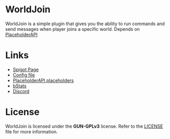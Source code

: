 # WorldJoin
WorldJoin is a simple plugin that gives you the ability to run commands and send messages when player joins a specific world.
Depends on [PlaceholderAPI](https://www.spigotmc.org/resources/placeholderapi.6245/)

# Links
+ [Spigot Page](https://www.spigotmc.org/resources/worldjoin.63892/)
+ [Config file](https://github.com/aBo0oDyy/WorldJoin/blob/master/src/main/resources/config.yml)
+ [PlaceholderAPI placeholders](https://helpch.at/placeholders)
+ [bStats](https://bstats.org/plugin/bukkit/WorldJoin)
+ [Discord](https://aboodyy.net/discord)

# License
WorldJoin is licensed under the **GUN-GPLv3** license. Refer to the [LICENSE](https://github.com/aBo0oDyy/WorldJoin/blob/master/LICENSE) file for more information.
